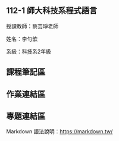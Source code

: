 ## 112-1 師大科技系程式語言
授課教師：蔡芸琤老師

姓名：李勻歆

系級：科技系2年級
## 課程筆記區
## 作業連結區
## 專題連結區
Markdown 語法說明：https://markdown.tw/
